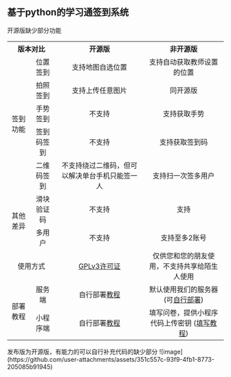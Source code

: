 ## 基于python的学习通签到系统
开源版缺少部分功能
<table style="text-align: center">
    <tr>
        <th colspan=2>版本对比</th>
        <th>开源版</th>
        <th>非开源版</th>
    </tr>
    <tr>
        <td rowspan=5>签到功能</td>
        <td>位置签到</td>
        <td>支持地图自选位置</td>
        <td>支持自动获取教师设置的位置</td>
    </tr>
    <tr>
        <td>拍照签到</td>
        <td>支持上传任意图片</td>
        <td>同开源版</td>
    </tr>
    <tr>
        <td>手势签到</td>
        <td>不支持</td>
        <td>支持获取手势</td>
    </tr>
    <tr>
        <td>签到码签到</td>
        <td>不支持</td>
        <td>支持获取签到码</td>
    </tr>
    <tr>
        <td>二维码签到</td>
        <td>不支持绕过二维码，但可以解决单台手机只能签一人</td>
        <td>支持扫一次签多用户</td>
    </tr>
    <tr>
        <td rowspan=2>其他差异</td>
        <td>滑块验证码</td>
        <td>不支持</td>
        <td>支持</td>
    </tr>
    <tr>
        <td>多用户</td>
        <td>不支持</td>
        <td>支持至多2账号</td>
    </tr>
    <tr>
        <td colspan=2>使用方式</td>
        <td><a href="https://github.com/misaka-org/Chaoxing-MiniProgram/blob/main/LICENSE">GPLv3许可证</a></td>
        <td>仅供您和您的朋友使用，不支持共享给陌生人使用</td>
    </tr>
    <tr>
        <td rowspan=2>部署教程</td>
        <td>服务端</td>
        <td>自行部署<a href="https://github.com/misaka-org/Chaoxing-MiniProgram/blob/main/server/README.md">教程</a></td>
        <td>默认使用我们的服务器 (可<a href="https://github.com/misaka-org/Chaoxing-MiniProgram/blob/main/server/README.md">自行部署</a>)</td>
    </tr>
    <tr>
        <td>小程序端</td>
        <td>自行部署<a href="https://github.com/misaka-org/Chaoxing-MiniProgram/blob/main/miniprogram/README.md">教程</a></td>
        <td>填写问卷，提供小程序代码上传密钥 (<a href="https://github.com/misaka-org/Chaoxing-MiniProgram/blob/main/miniprogram/no-open.md">填写教程</a>)</td>
    </tr>
</table>
发布版为开源版，有能力的可以自行补充代码的缺少部分
![image](https://github.com/user-attachments/assets/351c557c-93f9-4fb1-8773-205085b91945)


